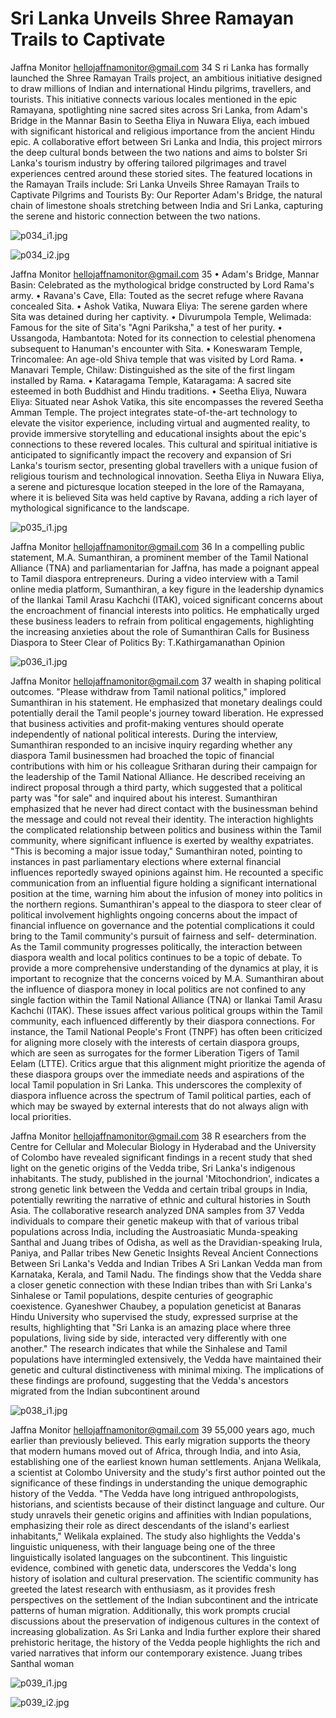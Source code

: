 # Sri Lanka Unveils Shree Ramayan Trails to Captivate

Jaffna Monitor
hellojaffnamonitor@gmail.com
34
S
ri Lanka has formally launched the Shree 
Ramayan Trails project, an ambitious 
initiative designed to draw millions of Indian 
and international Hindu pilgrims, travellers, 
and tourists. This initiative connects various 
locales mentioned in the epic Ramayana, 
spotlighting nine sacred sites across Sri Lanka, 
from Adam's Bridge in the Mannar Basin to 
Seetha Eliya in Nuwara Eliya, each imbued 
with significant historical and religious 
importance from the ancient Hindu epic.
A collaborative effort between Sri Lanka 
and India, this project mirrors the deep 
cultural bonds between the two nations and 
aims to bolster Sri Lanka's tourism industry 
by offering tailored pilgrimages and travel 
experiences centred around these storied sites. 
The featured locations in the Ramayan Trails 
include:
Sri Lanka Unveils Shree 
Ramayan Trails to Captivate 
Pilgrims and Tourists
By:  Our Reporter
Adam's Bridge, the natural chain of limestone shoals stretching between India and Sri Lanka, capturing the serene and historic 
connection between the two nations.

![p034_i1.jpg](images_out/015_sri_lanka_unveils_shree_ramayan_trails_to_captivat/p034_i1.jpg)

![p034_i2.jpg](images_out/015_sri_lanka_unveils_shree_ramayan_trails_to_captivat/p034_i2.jpg)

Jaffna Monitor
hellojaffnamonitor@gmail.com
35
• Adam's Bridge, Mannar Basin: 
Celebrated as the mythological bridge 
constructed by Lord Rama's army.
• Ravana's Cave, Ella: Touted as the secret 
refuge where Ravana concealed Sita.
• Ashok Vatika, Nuwara Eliya: The serene 
garden where Sita was detained during 
her captivity.
• Divurumpola Temple, Welimada: 
Famous for the site of Sita's "Agni 
Pariksha," a test of her purity.
• Ussangoda, Hambantota: Noted for 
its connection to celestial phenomena 
subsequent to Hanuman's encounter 
with Sita.
• Koneswaram Temple, Trincomalee: An 
age-old Shiva temple that was visited by 
Lord Rama.
• Manavari Temple, Chilaw: 
Distinguished as the site of the first 
lingam installed by Rama.
• Kataragama Temple, Kataragama: A 
sacred site esteemed in both Buddhist 
and Hindu traditions.
• Seetha Eliya, Nuwara Eliya: Situated 
near Ashok Vatika, this site encompasses 
the revered Seetha Amman Temple.
The project integrates state-of-the-art 
technology to elevate the visitor experience, 
including virtual and augmented reality, to 
provide immersive storytelling and educational 
insights about the epic's connections to these 
revered locales.
This cultural and spiritual initiative is 
anticipated to significantly impact the recovery 
and expansion of Sri Lanka's tourism sector, 
presenting global travellers with a unique 
fusion of religious tourism and technological 
innovation.
Seetha Eliya in Nuwara Eliya, a serene and picturesque location steeped in the lore of the Ramayana, where it is believed Sita was 
held captive by Ravana, adding a rich layer of mythological significance to the landscape.

![p035_i1.jpg](images_out/015_sri_lanka_unveils_shree_ramayan_trails_to_captivat/p035_i1.jpg)

Jaffna Monitor
hellojaffnamonitor@gmail.com
36
In a compelling public statement, M.A. Sumanthiran, a prominent member 
of the Tamil National Alliance (TNA) and parliamentarian for Jaffna, has 
made a poignant appeal to Tamil diaspora entrepreneurs. During a video 
interview with a Tamil online media platform, Sumanthiran, a key figure 
in the leadership dynamics of the Ilankai Tamil Arasu Kachchi (ITAK), 
voiced significant concerns about the encroachment of financial interests 
into politics. He emphatically urged these business leaders to refrain from 
political engagements, highlighting the increasing anxieties about the role of 
Sumanthiran Calls for 
Business Diaspora to Steer 
Clear of Politics
By:  T.Kathirgamanathan
Opinion

![p036_i1.jpg](images_out/015_sri_lanka_unveils_shree_ramayan_trails_to_captivat/p036_i1.jpg)

Jaffna Monitor
hellojaffnamonitor@gmail.com
37
wealth in shaping political outcomes.
"Please withdraw from Tamil national 
politics," implored Sumanthiran in his 
statement. He emphasized that monetary 
dealings could potentially derail the 
Tamil people's journey toward liberation. 
He expressed that business activities and 
profit-making ventures should operate 
independently of national political 
interests.
During the interview, Sumanthiran 
responded to an incisive inquiry 
regarding whether any diaspora Tamil 
businessmen had broached the topic 
of financial contributions with him or 
his colleague Sritharan during their 
campaign for the leadership of the Tamil 
National Alliance. He described receiving 
an indirect proposal through a third 
party, which suggested that a political 
party was "for sale" and inquired about 
his interest. Sumanthiran emphasized 
that he never had direct contact with the 
businessman behind the message and 
could not reveal their identity.
The interaction highlights the 
complicated relationship between 
politics and business within the Tamil 
community, where significant influence 
is exerted by wealthy expatriates. "This 
is becoming a major issue today," 
Sumanthiran noted, pointing to instances 
in past parliamentary elections where 
external financial influences reportedly 
swayed opinions against him.
He recounted a specific communication 
from an influential figure holding a 
significant international position at the 
time, warning him about the infusion 
of money into politics in the northern 
regions.
Sumanthiran's appeal to the diaspora 
to steer clear of political involvement 
highlights ongoing concerns about 
the impact of financial influence 
on governance and the potential 
complications it could bring to the Tamil 
community's pursuit of fairness and self-
determination. As the Tamil community 
progresses politically, the interaction 
between diaspora wealth and local 
politics continues to be a topic of debate.
To provide a more comprehensive 
understanding of the dynamics at play, 
it is important to recognize that the 
concerns voiced by M.A. Sumanthiran 
about the influence of diaspora money 
in local politics are not confined to 
any single faction within the Tamil 
National Alliance (TNA) or Ilankai 
Tamil Arasu Kachchi (ITAK). These 
issues affect various political groups 
within the Tamil community, each 
influenced differently by their diaspora 
connections. For instance, the Tamil 
National People's Front (TNPF) has often 
been criticized for aligning more closely 
with the interests of certain diaspora 
groups, which are seen as surrogates for 
the former Liberation Tigers of Tamil 
Eelam (LTTE). Critics argue that this 
alignment might prioritize the agenda 
of these diaspora groups over the 
immediate needs and aspirations of the 
local Tamil population in Sri Lanka. This 
underscores the complexity of diaspora 
influence across the spectrum of Tamil 
political parties, each of which may be 
swayed by external interests that do not 
always align with local priorities.

Jaffna Monitor
hellojaffnamonitor@gmail.com
38
R
esearchers from the Centre 
for Cellular and Molecular 
Biology in Hyderabad and the 
University of Colombo have 
revealed significant findings 
in a recent study that shed 
light on the genetic origins of 
the Vedda tribe, Sri Lanka's 
indigenous inhabitants. The 
study, published in the journal 
'Mitochondrion', indicates a 
strong genetic link between the 
Vedda and certain tribal groups 
in India, potentially rewriting 
the narrative of ethnic and 
cultural histories in South Asia.
The collaborative research 
analyzed DNA samples from 
37 Vedda individuals to 
compare their genetic makeup 
with that of various tribal 
populations across India, 
including the Austroasiatic 
Munda-speaking Santhal and 
Juang tribes of Odisha, as well 
as the Dravidian-speaking 
Irula, Paniya, and Pallar tribes 
New Genetic Insights Reveal 
Ancient Connections Between 
Sri Lanka's Vedda 
and Indian Tribes
A Sri Lankan Vedda man
from Karnataka, 
Kerala, and Tamil 
Nadu. The findings 
show that the Vedda 
share a closer genetic 
connection with 
these Indian tribes 
than with Sri Lanka's 
Sinhalese or Tamil 
populations, despite 
centuries of geographic 
coexistence.
Gyaneshwer Chaubey, 
a population 
geneticist at Banaras 
Hindu University 
who supervised the 
study, expressed 
surprise at the results, 
highlighting that "Sri 
Lanka is an amazing 
place where three 
populations, living 
side by side, interacted 
very differently with 
one another." The 
research indicates that 
while the Sinhalese 
and Tamil populations 
have intermingled 
extensively, the Vedda 
have maintained their 
genetic and cultural 
distinctiveness with 
minimal mixing.
The implications of 
these findings are 
profound, suggesting 
that the Vedda's 
ancestors migrated 
from the Indian 
subcontinent around

![p038_i1.jpg](images_out/015_sri_lanka_unveils_shree_ramayan_trails_to_captivat/p038_i1.jpg)

Jaffna Monitor
hellojaffnamonitor@gmail.com
39
55,000 years ago, much earlier 
than previously believed. 
This early migration supports 
the theory that modern 
humans moved out of Africa, 
through India, and into Asia, 
establishing one of the earliest 
known human settlements.
Anjana Welikala, a scientist at 
Colombo University and the 
study's first author pointed 
out the significance of these 
findings in understanding 
the unique demographic 
history of the Vedda. "The 
Vedda have long intrigued 
anthropologists, historians, 
and scientists because of their 
distinct language and culture. 
Our study unravels their 
genetic origins and affinities 
with Indian populations, 
emphasizing their role as 
direct descendants of the 
island's earliest inhabitants," 
Welikala explained.
The study also highlights the 
Vedda's linguistic uniqueness, 
with their language being 
one of the three linguistically 
isolated languages on the 
subcontinent. This linguistic 
evidence, combined with 
genetic data, underscores 
the Vedda's long history 
of isolation and cultural 
preservation.
The scientific community has 
greeted the latest research 
with enthusiasm, as it 
provides fresh perspectives on 
the settlement of the Indian 
subcontinent and the intricate 
patterns of human migration. 
Additionally, this work 
prompts crucial discussions 
about the preservation 
of indigenous cultures in 
the context of increasing 
globalization. As Sri Lanka 
and India further explore their 
shared prehistoric heritage, 
the history of the Vedda 
people highlights the rich and 
varied narratives that inform 
our contemporary existence.
 Juang tribes
Santhal woman

![p039_i1.jpg](images_out/015_sri_lanka_unveils_shree_ramayan_trails_to_captivat/p039_i1.jpg)

![p039_i2.jpg](images_out/015_sri_lanka_unveils_shree_ramayan_trails_to_captivat/p039_i2.jpg)

